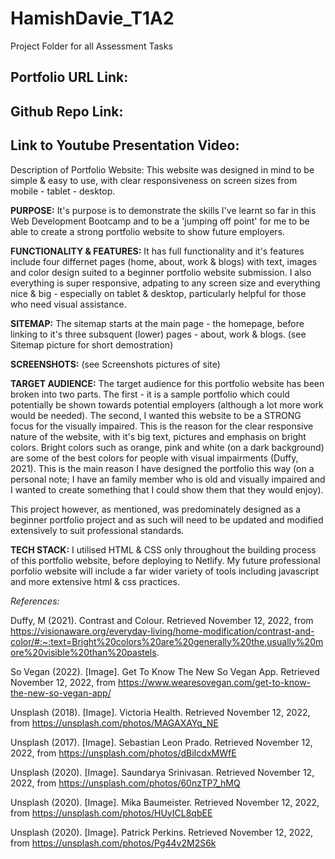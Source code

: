 # HamishDavie_T1A2
Project Folder for all Assessment Tasks

Portfolio URL Link:
-

Github Repo Link:
-

Link to Youtube Presentation Video:
-

Description of Portfolio Website:
This website was designed in mind to be simple & easy to use, with clear responsiveness on screen sizes from mobile - tablet - desktop.

**PURPOSE:** It's purpose is to demonstrate the skills I've learnt so far in this Web Development Bootcamp and to be a 'jumping off point' for me to 
be able to create a strong portfolio website to show future employers.

**FUNCTIONALITY & FEATURES:** It has full functionality and it's features include four differnet pages (home, about, work & blogs) with text, images and 
color design suited to a beginner portfolio website submission. I also everything is super responsive, adpating to any screen size and everything nice & big - especially on tablet & desktop, particularly helpful for those who need visual assistance. 

**SITEMAP:** The sitemap starts at the main page - the homepage, before linking to it's three subsquent (lower) pages - about, work & blogs.
(see Sitemap picture for short demostration)

**SCREENSHOTS:** (see Screenshots pictures of site)

**TARGET AUDIENCE:** The target audience for this portfolio website has been broken into two parts. The first - it is a sample portfolio which could potentially be shown towards potential employers (although a lot more work would be needed). The second, I wanted this website to be a STRONG focus for the visually impaired. This is the reason for the clear responsive nature of the website, with it's big text, pictures and emphasis on bright colors. Bright colors such as orange, pink and white (on a dark background) are some of the best colors for people with visual impairments (Duffy, 2021). This is the main reason I have designed the portfolio this way (on a personal note; I have an family member who is old and visually impaired and I wanted to create something that I could show them that they would enjoy).

This project however, as mentioned, was predominately designed as a beginner portfolio project and as such will need to be updated and modified extensively to suit professional standards.

**TECH STACK:** I utilised HTML & CSS only throughout the building process of this portfolio website, before deploying to Netlify. My future professional porfolio website will include a far wider variety of tools including javascript and more extensive html & css practices.






_References:_

Duffy, M (2021). Contrast and Colour. Retrieved November 12, 2022, from https://visionaware.org/everyday-living/home-modification/contrast-and-color/#:~:text=Bright%20colors%20are%20generally%20the,usually%20more%20visible%20than%20pastels.

So Vegan (2022). [Image]. Get To Know The New So Vegan App. Retrieved November 12, 2022, from https://www.wearesovegan.com/get-to-know-the-new-so-vegan-app/

Unsplash (2018). [Image]. Victoria Health. Retrieved November 12, 2022, from https://unsplash.com/photos/MAGAXAYq_NE

Unsplash (2017). [Image]. Sebastian Leon Prado. Retrieved November 12, 2022, from https://unsplash.com/photos/dBiIcdxMWfE

Unsplash (2020). [Image]. Saundarya Srinivasan. Retrieved November 12, 2022, from https://unsplash.com/photos/60nzTP7_hMQ

Unsplash (2020). [Image]. Mika Baumeister. Retrieved November 12, 2022, from https://unsplash.com/photos/HUyICL8qbEE

Unsplash (2020). [Image]. Patrick Perkins. Retrieved November 12, 2022, from https://unsplash.com/photos/Pg44v2M2S6k

